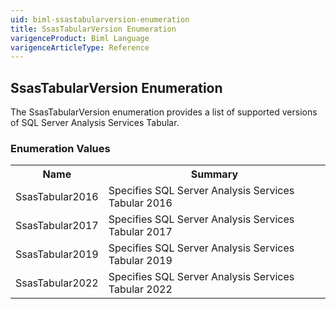 ```yaml
---
uid: biml-ssastabularversion-enumeration
title: SsasTabularVersion Enumeration
varigenceProduct: Biml Language
varigenceArticleType: Reference
---
```


## SsasTabularVersion Enumeration<div class="LanguageSummary"><div class ="SummaryItem">The SsasTabularVersion enumeration provides a list of supported versions of SQL Server Analysis Services Tabular.</div></div><div class="EnumValueGroup">### Enumeration Values<table id="EnumValue" class="MemberList"><tbody><tr><th class="MemberNameColumnHeader">Name</th><th class="MemberSummaryColumnHeader">Summary</th></tr><tr class="cd0"><td class="MemberName">SsasTabular2016</td><td class="MemberSummary"><div class ="SummaryItem">Specifies SQL Server Analysis Services Tabular 2016</div></td></tr><tr class="cd1"><td class="MemberName">SsasTabular2017</td><td class="MemberSummary"><div class ="SummaryItem">Specifies SQL Server Analysis Services Tabular 2017</div></td></tr><tr class="cd0"><td class="MemberName">SsasTabular2019</td><td class="MemberSummary"><div class ="SummaryItem">Specifies SQL Server Analysis Services Tabular 2019</div></td></tr><tr class="cd1"><td class="MemberName">SsasTabular2022</td><td class="MemberSummary"><div class ="SummaryItem">Specifies SQL Server Analysis Services Tabular 2022</div></td></tr></tbody></table></div>